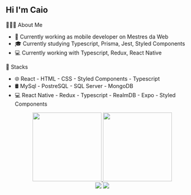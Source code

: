 ## Hi I'm Caio

👨🏻‍💻 About Me
- 💼 Currently working as mobile developer on Mestres da Web
- 🎓 Currently studying Typescript, Prisma, Jest, Styled Components
- 💻 Currently working with Typescript, Redux, React Native

🚀 Stacks
- 🌐 React - HTML - CSS - Styled Components - Typescript
- 🛢 MySql - PostreSQL - SQL Server - MongoDB
- 💻 React Native - Redux - Typescript - RealmDB - Expo - Styled Components


<div align="center">
  <a href="https://github.com/cacacaio">
  <img height="180em" src="https://github-readme-stats.vercel.app/api?username=cacacaio&show_icons=true&theme=dracula&include_all_commits=true&count_private=true"/>
  <img height="180em" src="https://github-readme-stats.vercel.app/api/top-langs/?username=cacacaio&layout=compact&langs_count=7&theme=dracula"/>
</div>
 
 <div align="center">
  <a href = "mailto:cacaioassuncao@hotmail.com"><img src="https://img.shields.io/badge/Microsoft_Outlook-0078D4?style=for-the-badge&logo=microsoft-outlook&logoColor=white" target="_blank"></a>
  <a href="https://www.linkedin.com/in/cacacaio/" target="_blank"><img src="https://img.shields.io/badge/-LinkedIn-%230077B5?style=for-the-badge&logo=linkedin&logoColor=white" target="_blank"></a> 
</div>
